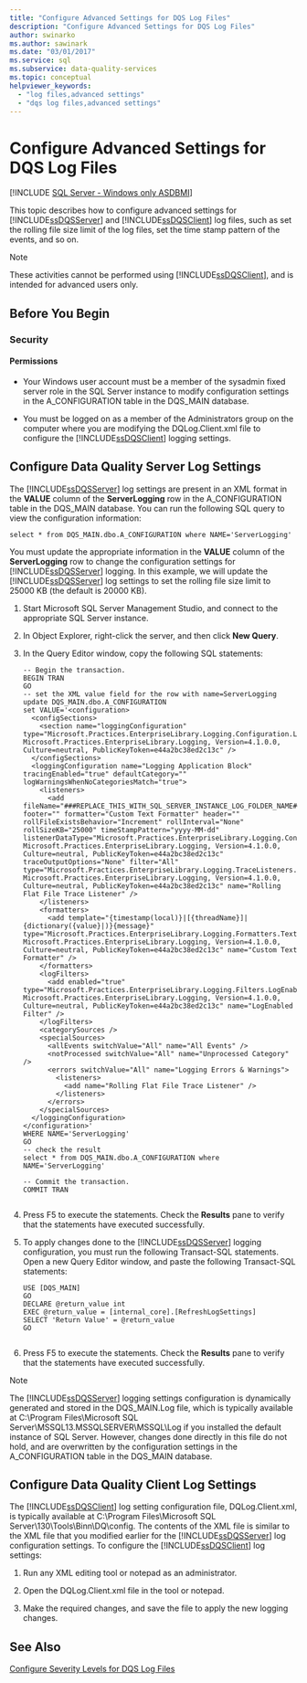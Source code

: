 ```yaml
---
title: "Configure Advanced Settings for DQS Log Files"
description: "Configure Advanced Settings for DQS Log Files"
author: swinarko
ms.author: sawinark
ms.date: "03/01/2017"
ms.service: sql
ms.subservice: data-quality-services
ms.topic: conceptual
helpviewer_keywords:
  - "log files,advanced settings"
  - "dqs log files,advanced settings"
---
```

# Configure Advanced Settings for DQS Log Files

[!INCLUDE [SQL Server - Windows only ASDBMI](../includes/applies-to-version/sqlserver.md)]

  This topic describes how to configure advanced settings for [!INCLUDE[ssDQSServer](../includes/ssdqsserver-md.md)] and [!INCLUDE[ssDQSClient](../includes/ssdqsclient-md.md)] log files, such as set the rolling file size limit of the log files, set the time stamp pattern of the events, and so on.  
  
> [!NOTE]  
>  These activities cannot be performed using [!INCLUDE[ssDQSClient](../includes/ssdqsclient-md.md)], and is intended for advanced users only.  
  
##  <a name="BeforeYouBegin"></a> Before You Begin  
  
###  <a name="Security"></a> Security  
  
####  <a name="Permissions"></a> Permissions  
  
-   Your Windows user account must be a member of the sysadmin fixed server role in the SQL Server instance to modify configuration settings in the A_CONFIGURATION table in the DQS_MAIN database.  
  
-   You must be logged on as a member of the Administrators group on the computer where you are modifying the DQLog.Client.xml file to configure the [!INCLUDE[ssDQSClient](../includes/ssdqsclient-md.md)] logging settings.  
  
##  <a name="DQSServer"></a> Configure Data Quality Server Log Settings  
 The [!INCLUDE[ssDQSServer](../includes/ssdqsserver-md.md)] log settings are present in an XML format in the **VALUE** column of the **ServerLogging** row in the A_CONFIGURATION table in the DQS_MAIN database. You can run the following SQL query to view the configuration information:  
  
```  
select * from DQS_MAIN.dbo.A_CONFIGURATION where NAME='ServerLogging'  
```  
  
 You must update the appropriate information in the **VALUE** column of the **ServerLogging** row to change the configuration settings for [!INCLUDE[ssDQSServer](../includes/ssdqsserver-md.md)] logging. In this example, we will update the [!INCLUDE[ssDQSServer](../includes/ssdqsserver-md.md)] log settings to set the rolling file size limit to 25000 KB (the default is 20000 KB).  
  
1.  Start Microsoft SQL Server Management Studio, and connect to the appropriate SQL Server instance.  
  
2.  In Object Explorer, right-click the server, and then click **New Query**.  
  
3.  In the Query Editor window, copy the following SQL statements:  
  
    ```  
    -- Begin the transaction.  
    BEGIN TRAN  
    GO  
    -- set the XML value field for the row with name=ServerLogging  
    update DQS_MAIN.dbo.A_CONFIGURATION   
    set VALUE='<configuration>  
      <configSections>  
        <section name="loggingConfiguration" type="Microsoft.Practices.EnterpriseLibrary.Logging.Configuration.LoggingSettings, Microsoft.Practices.EnterpriseLibrary.Logging, Version=4.1.0.0, Culture=neutral, PublicKeyToken=e44a2bc38ed2c13c" />  
      </configSections>  
      <loggingConfiguration name="Logging Application Block" tracingEnabled="true" defaultCategory="" logWarningsWhenNoCategoriesMatch="true">  
        <listeners>  
          <add fileName="###REPLACE_THIS_WITH_SQL_SERVER_INSTANCE_LOG_FOLDER_NAME###DQServerLog.###REPLACE_THIS_WITH_SQL_CATALOG_NAME###.log" footer="" formatter="Custom Text Formatter" header="" rollFileExistsBehavior="Increment" rollInterval="None" rollSizeKB="25000" timeStampPattern="yyyy-MM-dd" listenerDataType="Microsoft.Practices.EnterpriseLibrary.Logging.Configuration.RollingFlatFileTraceListenerData, Microsoft.Practices.EnterpriseLibrary.Logging, Version=4.1.0.0, Culture=neutral, PublicKeyToken=e44a2bc38ed2c13c" traceOutputOptions="None" filter="All" type="Microsoft.Practices.EnterpriseLibrary.Logging.TraceListeners.RollingFlatFileTraceListener, Microsoft.Practices.EnterpriseLibrary.Logging, Version=4.1.0.0, Culture=neutral, PublicKeyToken=e44a2bc38ed2c13c" name="Rolling Flat File Trace Listener" />  
        </listeners>  
        <formatters>  
          <add template="{timestamp(local)}|[{threadName}]|{dictionary({value}|)}{message}" type="Microsoft.Practices.EnterpriseLibrary.Logging.Formatters.TextFormatter, Microsoft.Practices.EnterpriseLibrary.Logging, Version=4.1.0.0, Culture=neutral, PublicKeyToken=e44a2bc38ed2c13c" name="Custom Text Formatter" />  
        </formatters>  
        <logFilters>  
          <add enabled="true" type="Microsoft.Practices.EnterpriseLibrary.Logging.Filters.LogEnabledFilter, Microsoft.Practices.EnterpriseLibrary.Logging, Version=4.1.0.0, Culture=neutral, PublicKeyToken=e44a2bc38ed2c13c" name="LogEnabled Filter" />  
        </logFilters>  
        <categorySources />  
        <specialSources>  
          <allEvents switchValue="All" name="All Events" />  
          <notProcessed switchValue="All" name="Unprocessed Category" />  
          <errors switchValue="All" name="Logging Errors & Warnings">  
            <listeners>  
              <add name="Rolling Flat File Trace Listener" />  
            </listeners>  
          </errors>  
        </specialSources>  
      </loggingConfiguration>  
    </configuration>'  
    WHERE NAME='ServerLogging'  
    GO  
    -- check the result  
    select * from DQS_MAIN.dbo.A_CONFIGURATION where NAME='ServerLogging'  
  
    -- Commit the transaction.  
    COMMIT TRAN  
  
    ```  
  
4.  Press F5 to execute the statements. Check the **Results** pane to verify that the statements have executed successfully.  
  
5.  To apply changes done to the [!INCLUDE[ssDQSServer](../includes/ssdqsserver-md.md)] logging configuration, you must run the following Transact-SQL statements. Open a new Query Editor window, and paste the following Transact-SQL statements:  
  
    ```  
    USE [DQS_MAIN]  
    GO  
    DECLARE @return_value int  
    EXEC @return_value = [internal_core].[RefreshLogSettings]  
    SELECT 'Return Value' = @return_value  
    GO  
  
    ```  
  
6.  Press F5 to execute the statements. Check the **Results** pane to verify that the statements have executed successfully.  
  
> [!NOTE]  
>  The [!INCLUDE[ssDQSServer](../includes/ssdqsserver-md.md)] logging settings configuration is dynamically generated and stored in the DQS_MAIN.Log file, which is typically available at C:\Program Files\Microsoft SQL Server\MSSQL13.MSSQLSERVER\MSSQL\Log if you installed the default instance of SQL Server. However, changes done directly in this file do not hold, and are overwritten by the configuration settings in the A_CONFIGURATION table in the DQS_MAIN database.  
  
##  <a name="DQSClient"></a> Configure Data Quality Client Log Settings  
 The [!INCLUDE[ssDQSClient](../includes/ssdqsclient-md.md)] log setting configuration file, DQLog.Client.xml, is typically available at C:\Program Files\Microsoft SQL Server\130\Tools\Binn\DQ\config. The contents of the XML file is similar to the XML file that you modified earlier for the [!INCLUDE[ssDQSServer](../includes/ssdqsserver-md.md)] log configuration settings. To configure the [!INCLUDE[ssDQSClient](../includes/ssdqsclient-md.md)] log settings:  
  
1.  Run any XML editing tool or notepad as an administrator.  
  
2.  Open the DQLog.Client.xml file in the tool or notepad.  
  
3.  Make the required changes, and save the file to apply the new logging changes.  
  
## See Also  
 [Configure Severity Levels for DQS Log Files](../data-quality-services/configure-severity-levels-for-dqs-log-files.md)  
  
  
